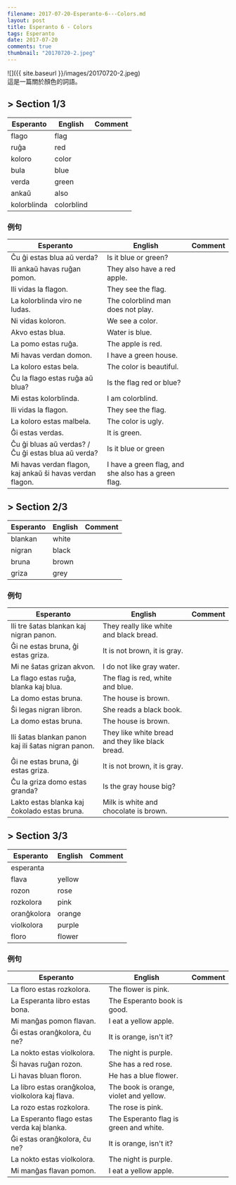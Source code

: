 ```yaml
---
filename: 2017-07-20-Esperanto-6---Colors.md
layout: post
title: Esperanto 6 - Colors
tags: Esperanto
date: 2017-07-20
comments: true
thumbnail: "20170720-2.jpeg"
---
```


![]({{ site.baseurl }}/images/20170720-2.jpeg)  
這是一篇關於顏色的詞語。

## > Section 1/3

|Esperanto|English|Comment|
|---|---|---|
|flago|flag||
|ruĝa|red||
|koloro|color||
|bula|blue||
|verda|green||
|ankaŭ|also||
|kolorblinda|colorblind||

### 例句

|Esperanto|English|Comment|
|---|---|---|
|Ĉu ĝi estas blua aŭ verda?|Is it blue or green?||
|Ili ankaŭ havas ruĝan pomon.|They also have a red apple.||
|Ili vidas la flagon.|They see the flag.||
|La kolorblinda viro ne ludas.|The colorblind man does not play.||
|Ni vidas koloron.|We see a color.||
|Akvo estas blua.|Water is blue.||
|La pomo estas ruĝa.|The apple is red.||
|Mi havas verdan domon.|I have a green house.||
|La koloro estas bela.|The color is beautiful.||
|Ĉu la flago estas ruĝa aŭ blua?|Is the flag red or blue?||
|Mi estas kolorblinda.|I am colorblind.||
|Ili vidas la flagon.|They see the flag.||
|La koloro estas malbela.|The color is ugly.||
|Ĝi estas verdas.|It is green.||
|Ĉu ĝi bluas aŭ verdas? / Ĉu ĝi estas blua aŭ verda?|Is it blue or green||
|Mi havas verdan flagon, kaj ankaŭ ŝi havas verdan flagon.|I have a green flag, and she also has a green flag.||

## > Section 2/3

|Esperanto|English|Comment|
|---|---|---|
|blankan|white||
|nigran|black||
|bruna|brown||
|griza|grey||

### 例句

|Esperanto|English|Comment|
|---|---|---|
|Ili tre ŝatas blankan kaj nigran panon.|They really like white and black bread.||
|Ĝi ne estas bruna, ĝi estas griza.|It is not brown, it is gray.||
|Mi ne ŝatas grizan akvon.|I do not like gray water.||
|La flago estas ruĝa, blanka kaj blua.|The flag is red, white and blue.||
|La domo estas bruna.|The house is brown.||
|Ŝi legas nigran libron.|She reads a black book.||
|La domo estas bruna.|The house is brown.||
|Ili ŝatas blankan panon kaj ili ŝatas nigran panon.|They like white bread and they like black bread.||
|Ĝi ne estas bruna, ĝi estas griza.|It is not brown, it is gray.||
|Ĉu la griza domo estas granda?|Is the gray house big?||
|Lakto estas blanka kaj ĉokolado estas bruna.|Milk is white and chocolate is brown.||

## > Section 3/3

|Esperanto|English|Comment|
|---|---|---|
|esperanta|||
|flava|yellow||
|rozon|rose||
|rozkolora|pink||
|oranĝkolora|orange||
|violkolora|purple||
|floro|flower||

### 例句

|Esperanto|English|Comment|
|---|---|---|
|La floro estas rozkolora.|The flower is pink.||
|La Esperanta libro estas bona.|The Esperanto book is good.||
|Mi manĝas pomon flavan.|I eat a yellow apple.||
|Ĝi estas oranĝkolora, ĉu ne?|It is orange, isn't it?||
|La nokto estas violkolora.|The night is purple.||
|Ŝi havas ruĝan rozon.|She has a red rose.||
|Li havas bluan floron.|He has a blue flower.||
|La libro estas oranĝkoloa, violkolora kaj flava.|The book is orange, violet and yellow.||
|La rozo estas rozkolora.|The rose is pink.||
|La Esperanto flago estas verda kaj blanka.|The Esperanto flag is green and white.||
|Ĝi estas oranĝkolora, ĉu ne?|It is orange, isn't it?||
|La nokto estas violkolora.|The night is purple.||
|Mi manĝas flavan pomon.|I eat a yellow apple.||

